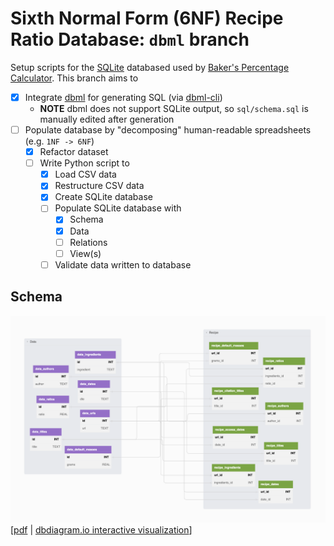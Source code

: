 # Sixth Normal Form (6NF) Recipe Ratio Database: `dbml` branch

Setup scripts for the [SQLite][sqlite] databased used by [Baker's Percentage Calculator][bpcalcobs]. This branch aims to

- [x] Integrate [dbml][dbml] for generating SQL (via [dbml-cli][dbmlcli])
  - **NOTE** dbml does not support SQLite output, so `sql/schema.sql` is manually edited after generation
- [ ] Populate database by "decomposing" human-readable spreadsheets (e.g. `1NF -> 6NF`)
  - [x] Refactor dataset
  - [ ] Write Python script to
    - [x] Load CSV data
    - [x] Restructure CSV data
    - [x] Create SQLite database
    - [ ] Populate SQLite database with
      - [x] Schema
      - [x] Data
      - [ ] Relations
      - [ ] View(s)
    - [ ] Validate data written to database

## Schema
![database schema](dbml/schema.png)
[[pdf](dbml/schema.pdf) | [dbdiagram.io interactive visualization](https://dbdiagram.io/d/63dfc0d0296d97641d7e8c4f)]

<!--
## Schema (prior)
| Table                      | Type    | Columns                           |
|:---------------------------|:-------:|:----------------------------------|
| `authors`                  | `Data`  | `id, author`                      |
| `citation_access_dates`    | `Data`  | `id, access_date`                 |
| `citation_dates`           | `Data`  | `id, citation_date`               |
| `ingredients`              | `Data`  | `id, ingredient`                  |
| `masses`                   | `Data`  | `id, mass`                        |
| `recipes`                  | `Data`  | `id, recipe`                      |
| `recipe_access_date_ids`   | `Link`  | `recipe_id, access_date_id`       |
| `recipe_author_ids`        | `Link`  | `recipe_id, author_id`            |
| `recipe_citation_date_ids` | `Link`  | `recipe_id, citation_date_id`     |
| `recipe_mass_ids`          | `Link`  | `recipe_id, mass_id`              |
| `bakers_percentages`       | `Value` | `recipe_id, ingredient_id, ratio` |
| `citation_titles`          | `Value` | `recipe_id, title`                |
| `citation_urls`            | `Value` | `recipe_id, url`                  |

### Summaries
| Count | Table Type | Description                                                                  |
|:-----:|:----------:|:-----------------------------------------------------------------------------|
| `6`   | `Data`     | No columns reference other tables                                            |
| `4`   | `Link`     | All columns reference other tables                                           |
| `3`   | `Value`    | Primary Key<sup>\*</sup> is a reference, right-most column holds data values |

<span style="font-size: 10pt;"><sup>\*</sup> - Keys may be of airty `>= 1`.</span>

| Count | Entity             | Entity Type                         | Description                                                          |
|:-----:|:-------------------|:------------------------------------|:---------------------------------------------------------------------|
| `7`   | `recipe_id`        | `Primary Key, Integer, Foreign Key` | Key of `recipe_list`                                                 |
| `6`   | `id`               | `Primary Key, Integer`              | Integer identifier for data value, referenced by other tables        |
| `1`   | `access_date`      | `Text, No Null`                     | Date citation was accessed (`YYYY-MM-DD`)                            |
| `1`   | `access_date_id`   | `Integer, No Null, Foreign Key`     | Key of `recipe_citation_accessed_dates`                              |
| `1`   | `author`           | `Text, No Null`                     | Full name of author, e.g. "Suzie Quantum, Esq."                      |
| `1`   | `author_id`        | `Integer, Foreign Key`              | Key of `recipe_citation_authors`                                     |
| `1`   | `citation_date`    | `Text, No Null`                     | Date of citation (`[DD] Mon YYYY`)                                   |
| `1`   | `citation_date_id` | `Integer, Foreign Key`              | Key of `recipe_citation_date_values`                                 |
| `1`   | `ingredient`       | `Text, No Null`                     | Name of ingredient                                                   |
| `1`   | `ingredient_id`    | `Integer, Foreign Key`              | Key of `ingredient_list`                                             |
| `1`   | `mass`             | `Real, No Null`                     | Default mass for a recipe, in grams (g)                              |
| `1`   | `mass_id`          | `Integer, Foreign Key`              | Key of `default_masses`                                              |
| `1`   | `ratio`            | `Real, No Null`                     | Proportion of total flour an ingredient represents in a given recipe |
| `1`   | `recipe`           | `Text, No Null`                     | Name of recipe                                                       |
| `1`   | `title`            | `Text, No Null`                     | Title of recipe, sometimes diverges from `recipe`                    |
| `1`   | `url`              | `Text, No Null`                     | URL citation may be accessed at                                      |
//-->

[bpcalcobs]: https://observablehq.com/@jagrafft/bakers-percentage-calculator
[dbml]: https://www.dbml.org/
[dbmlcli]: https://www.dbml.org/cli/
[sqlite]: https://www.sqlite.org/
